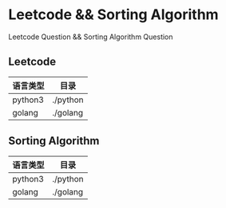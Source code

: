 # Leetcode && Sorting Algorithm
Leetcode Question && Sorting Algorithm Question

## Leetcode

| 语言类型| 目录|
| :----   | ----|
| python3 | ./python|
| golang  | ./golang|


## Sorting Algorithm
| 语言类型| 目录|
| :----   | ----|
| python3 | ./python|
| golang  | ./golang |
